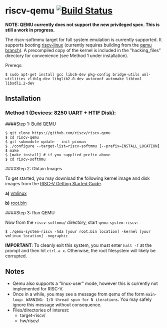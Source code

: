 riscv-qemu [![Build Status](https://travis-ci.org/riscv/riscv-qemu.svg?branch=master)](https://travis-ci.org/riscv/riscv-qemu)
=========

**NOTE: QEMU currently does not support the new privileged spec. This is still a work in progress.**

The riscv-softmmu target for full system emulation is currently supported. 
It supports booting [riscv-linux] \(currently requires building from the 
[qemu branch]\). A precompiled copy of the kernel is included in the 
"hacking_files" directory for convenience (see Method 1 under installation).

Prereqs:

    $ sudo apt-get install gcc libc6-dev pkg-config bridge-utils uml-utilities zlib1g-dev libglib2.0-dev autoconf automake libtool libsdl1.2-dev

Installation 
--------------

### Method 1 \(Devices: 8250 UART + HTIF Disk\): 

####Step 1: Build QEMU

    $ git clone https://github.com/riscv/riscv-qemu
    $ cd riscv-qemu
    $ git submodule update --init pixman
    $ ./configure --target-list=riscv-softmmu [--prefix=INSTALL_LOCATION]
    $ make
    $ [make install] # if you supplied prefix above
    $ cd riscv-softmmu

####Step 2: Obtain Images

To get started, you may download the following kernel image and disk images from
the [RISC-V Getting Started Guide](http://riscv.org/getting-started.html).

**a)** [vmlinux](http://riscv.org/qemu/vmlinux)

**b)** [root.bin](http://riscv.org/qemu/root.bin)


####Step 3: Run QEMU

Now from the `riscv-softmmu/` directory, start `qemu-system-riscv`:

    $ ./qemu-system-riscv -hda [your root.bin location] -kernel [your vmlinux location] -nographic

**IMPORTANT**: To cleanly exit this system, you must enter `halt -f` at the prompt
and then hit `ctrl-a x`. Otherwise, the root filesystem will likely be corrupted.

Notes
-----

- Qemu also supports a "linux-user" mode, however this is currently not implemented for RISC-V.
- Once in a while, you may see a message from qemu of the form `main-loop: WARNING: I/O thread spun for N iterations`. You may safely ignore this message without consequence.
- Files/directories of interest:
  - target-riscv/
  - hw/riscv/

[riscv-linux]:https://github.com/riscv/riscv-linux
[qemu branch]:https://github.com/riscv/riscv-linux/tree/qemu
